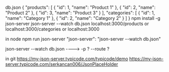 db.json
{
  "products": [
    { "id": 1, "name": "Product 1" },
    { "id": 2, "name": "Product 2" },
    { "id": 3, "name": "Product 3" }
  ],
  "categories": [
    { "id": 1, "name": "Category 1" },
    { "id": 2, "name": "Category 2" }
  ]
}
npm install -g json-server
json-server --watch db.json 
localhost:3000/products or localhost:3000/categories or localhost:3000


in node
npm run json-server
"json-server": "json-server --watch db.json"

json-server --watch db.json ----> -p ?    --route  ?

in git
https://my-json-server.typicode.com/typicode/demo
https://my-json-server.typicode.com/serkancan006/JsonPlaceHolder